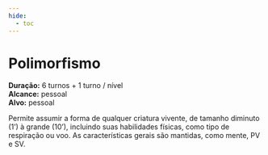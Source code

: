 ```yaml
---
hide:
  - toc
---
```


# Polimorfismo

**Duração:** 6 turnos + 1 turno / nível  
**Alcance:** pessoal  
**Alvo:** pessoal  

Permite assumir a forma de qualquer criatura vivente, de tamanho diminuto (1’) à grande (10’), incluindo suas habilidades físicas, como tipo de respiração ou voo. As características gerais são mantidas, como mente, PV e SV.